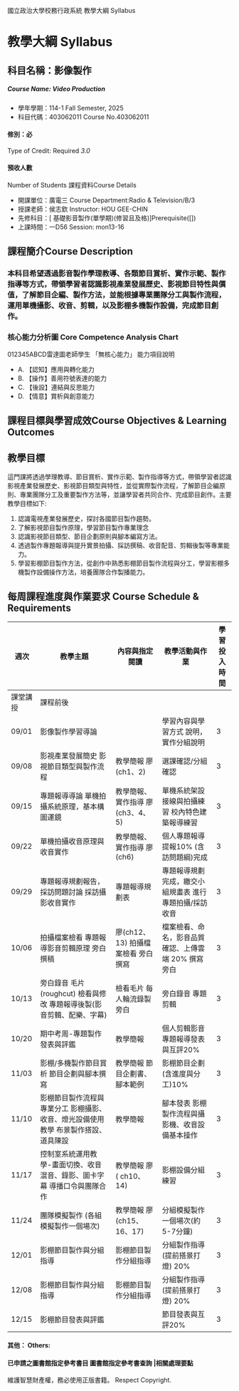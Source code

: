 國立政治大學校務行政系統 教學大綱 Syllabus
# 教學大綱 Syllabus
##  科目名稱：影像製作
#####  Course Name: Video Production
  * 學年學期：114-1 Fall Semester, 2025 
  * 科目代碼：403062011 Course No.403062011
#### 修別：必
Type of Credit: Required 
_3.0_
#### 預收人數
Number of Students
課程資料Course Details
  * 開課單位：廣電三 Course Department:Radio & Television/B/3 
  * 授課老師：侯志欽 Instructor: HOU GEE-CHIN 
  * 先修科目：[ 基礎影音製作(單學期)(修習且及格)]Prerequisite([])
  * 上課時間：一D56 Session: mon13-16
##  課程簡介Course Description
### 本科目希望透過影音製作學理教導、各類節目賞析、實作示範、製作指導等方式，帶領學習者認識影視產業發展歷史、影視節目特性與價值，了解節目企編、製作方法，並能根據專業團隊分工與製作流程，運用單機攝影、收音、剪輯，以及影棚多機製作設備，完成節目創作。
###  核心能力分析圖 Core Competence Analysis Chart
012345ABCD雷達圖老師學生
「無核心能力」 
能力項目說明
  * A. 【認知】應用與轉化能力
  * B. 【操作】善用符號表達的能力
  * C. 【後設】連結與反思能力
  * D. 【情意】賞析與創意能力
##  課程目標與學習成效Course Objectives & Learning Outcomes 
## 教學目標
這門課將透過學理教導、節目賞析、實作示範、製作指導等方式，帶領學習者認識影視產業發展歷史、影視節目類型與特性，並從實際製作流程，了解節目企編原則、專業團隊分工及重要製作方法等，並讓學習者共同合作、完成節目創作。主要教學目標如下:
1. 認識電視產業發展歷史，探討各國節目製作趨勢。
2. 了解影視節目製作原理，學習節目製作專業理念
3. 認識影視節目類型、節目企劃原則與腳本編寫方法。
4. 透過製作專題報導與提升實景拍攝、採訪撰稿、收音配音、剪輯後製等專業能力。
5. 學習影棚節目製作方法，從創作中熟悉影棚節目製作流程與分工，學習影棚多機製作設備操作方法，培養團隊合作製播能力。
##  每周課程進度與作業要求 Course Schedule & Requirements
週次 |  教學主題 |  內容與指定閱讀 |  教學活動與作業 |  學習投入時間  
---|---|---|---|---  
課堂講授 |  課程前後  
09/01 |  影像製作學習導論 |  |  學習內容與學習方式 說明，實作分組說明 |  3 |   
09/08 |  影視產業發展簡史 影視節目類型與製作流程 |  教學簡報 廖(ch1、2) |  選課確認/分組確認 |  3 |  2  
09/15 |  專題報導導論 單機拍攝系統原理，基本構圖運鏡 |  教學簡報、實作指導 廖(ch3、4、5) |  單機系統架設接線與拍攝練習 校內特色建築報導練習 |  3 |  4  
09/22 |  單機拍攝收音原理與收音實作 |  教學簡報、實作指導 廖(ch6) |  個人專題報導提報10% (含訪問題綱)完成 |  3 |  4  
09/29 |  專題報導規劃報告，採訪問題討論 採訪攝影收音實作 |  專題報導規劃表 |  專題報導規劃完成，繳交小組規畫表 進行專題拍攝/採訪收音 |  3 |  8  
10/06 |  拍攝檔案檢看 專題報導影音剪輯原理 旁白撰稿 |  廖(ch12、13) 拍攝檔案檢看 旁白撰寫 |  檔案檢看、命名，影音品質確認、上傳雲端 20% 撰寫旁白 |  3 |  6  
10/13 |  旁白錄音 毛片 (roughcut) 檢看與修改 專題報導後製(影音剪輯、配樂、字幕) |  檢看毛片 每人輪流錄製旁白 |  旁白錄音 專題剪輯 |  3 |  8  
10/20 |  期中考周-專題製作發表與評鑑 |  教學簡報 |  個人剪輯影音專題報導發表與互評20% |  3 |  8  
11/03 |  影棚/多機製作節目賞析 節目企劃與腳本撰寫 |  教學簡報 節目企劃書、腳本範例 |  影棚節目企劃(含進度與分工)10% |  3 |  6  
11/10 |  影棚節目製作流程與專業分工 影棚攝影、收音、燈光設備使用教學 布景製作搭設、道具陳設 |  教學簡報 |  腳本發表 影棚製作流程與攝影機、收音設備基本操作 |  3 |  6  
11/17 |  控制室系統運用教學-畫面切換、收音混音、錄影、圖卡字幕 導播口令與團隊合作 |  教學簡報 廖( ch10、14) |  影棚設備分組練習 |  3 |  4  
11/24 |  團隊模擬製作 (各組模擬製作一個場次) |  教學簡報 廖(ch15、16、17) |  分組模擬製作一個場次(約5-7分鐘) |  3 |  8  
12/01 |  影棚節目製作與分組指導 |  影棚節目製作分組指導 |  分組製作指導(提前搭景打燈) 20% |  3 |  8  
12/08 |  影棚節目製作與分組指導 |  影棚節目製作分組指導 |  分組製作指導(提前搭景打燈) 20% |  3 |  8  
12/15 |  影棚節目發表與評鑑 |  |  節目發表與互評20% |  3 |  8  
####  其他： Others:
####  已申請之圖書館指定參考書目  圖書館指定參考書查詢 |相關處理要點
維護智慧財產權，務必使用正版書籍。 Respect Copyright.